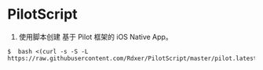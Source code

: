 # PilotScript

1. 使用脚本创建 基于 Pilot 框架的 iOS Native App。

```
$  bash <(curl -s -S -L https://raw.githubusercontent.com/Rdxer/PilotScript/master/pilot.latest.sh)
```

